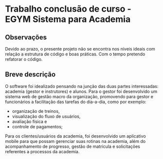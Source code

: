 # Trabalho conclusão de curso - EGYM Sistema para Academia

## Observações

Devido ao prazo, o presente projeto não se encontra nos níveis ideais com relação a estrutura de código e boas práticas.
Com o tempo pretendo refatorar o código.

## Breve descrição

O software foi idealizado pensando na junção das duas partes interessadas: academia (gestor e instrutores) e alunos.
Para o gestor foi desenvolvido um sistema web de gestão macro da organização, promovendo para gestor e funcionários a facilitação das tarefas do dia-a-dia, como por exemplo: 
- organização de treinos,
- visualização do fluxo de usuários,
- avaliação física e
- controle de pagamentos;

Para os clientes/usuários da academia, foi desenvolvido um aplicativo mobile para que possam gerenciar suas rotinas na academia, além do acompanhamento de progresso, gestão de matrícula e solicitações referentes a processos da academia.
